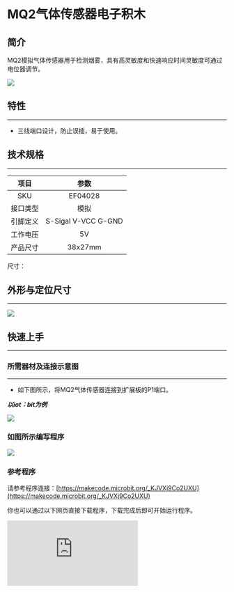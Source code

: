 # MQ2气体传感器电子积木

## 简介
MQ2模拟气体传感器用于检测烟雾，具有高灵敏度和快速响应时间灵敏度可通过电位器调节。

![](https://wiki-media-ef.oss-cn-hongkong.aliyuncs.com/docs/microbit/sensor/octopus-sensors/sensor/images/04028_01.png)

## 特性
---
- 三线端口设计，防止误插，易于使用。
## 技术规格
---

项目 | 参数
:-: | :-:
SKU|EF04028
接口类型|模拟
引脚定义|S-Sigal V-VCC G-GND
工作电压|5V
产品尺寸|38x27mm


尺寸：

## 外形与定位尺寸
---


![](https://wiki-media-ef.oss-cn-hongkong.aliyuncs.com/docs/microbit/sensor/octopus-sensors/sensor/images/04028_02.png)


## 快速上手
---

### 所需器材及连接示意图
---

- 如下图所示，将MQ2气体传感器连接到扩展板的P1端口。

***以iot：bit为例***



![](https://wiki-media-ef.oss-cn-hongkong.aliyuncs.com/docs/microbit/sensor/octopus-sensors/sensor/images/04028_03.png)


### 如图所示编写程序

![](https://wiki-media-ef.oss-cn-hongkong.aliyuncs.com/docs/microbit/sensor/octopus-sensors/sensor/images/04028_04.png)


### 参考程序
请参考程序连接：[https://makecode.microbit.org/_KJVXj9Co2UXU](https://makecode.microbit.org/_KJVXj9Co2UXU)

你也可以通过以下网页直接下载程序，下载完成后即可开始运行程序。

<div
    style={{
        position: 'relative',
        paddingBottom: '60%',
        overflow: 'hidden',
    }}
>
    <iframe
        src="https://makecode.microbit.org/_KJVXj9Co2UXU"
        frameborder="0"
        sandbox="allow-popups allow-forms allow-scripts allow-same-origin"
        style={{
            position: 'absolute',
            width: '100%',
            height: '100%',
        }}
    />
</div>
---

### 结果
- 硬件连接后需要预热十分钟，等读数相对稳定后再将传感器探头靠近烟雾范围进行检测。
- 随着环境烟雾的改变，micro:bit的led显示器上显示的数值随烟雾浓度升高而变大。

## python编程
---


### 步骤 1
下载压缩包并解压[Octopus_MicroPython-master](https://github.com/lionyhw/Octopus_MicroPython/archive/master.zip)
打开[Python editor](https://python.microbit.org/v/2.0)

![](https://wiki-media-ef.oss-cn-hongkong.aliyuncs.com/docs/microbit/sensor/octopus-sensors/sensor/images/05001_07.png)

为了给MQ2气体传感器编程，我们需要添加mq2.py。点击Load/Save，然后点击Show Files（1）下拉菜单，再点击Add file在本地找到下载并解压完成的Octopus_MicroPython-master文件夹，从中选择mq2.py添加进来。

![](https://wiki-media-ef.oss-cn-hongkong.aliyuncs.com/docs/microbit/sensor/octopus-sensors/sensor/images/05001_08.png)
![](https://wiki-media-ef.oss-cn-hongkong.aliyuncs.com/docs/microbit/sensor/octopus-sensors/sensor/images/05001_09.png)
![](https://wiki-media-ef.oss-cn-hongkong.aliyuncs.com/docs/microbit/sensor/octopus-sensors/sensor/images/04028_10.png)

### 步骤 2
### 参考程序
```

from microbit import *
from mq2 import *

co = MQ2(pin1)
while True:
    display.scroll(co.get_smoke())
```


### 结果
- micro:bit的LED矩阵显示当前MQ2气体传感器的返回值。




## 相关案例
---

## 技术文档
---
